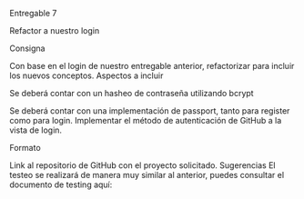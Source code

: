 Entregable 7

Refactor a nuestro login

Consigna

Con base en el login de nuestro entregable anterior, refactorizar para incluir los nuevos conceptos.
Aspectos a incluir

Se deberá contar con un hasheo de contraseña utilizando bcrypt

Se deberá contar con una implementación de passport, tanto para register como para login.
Implementar el método de autenticación de GitHub a la vista de login.

Formato

Link al repositorio de GitHub con el proyecto solicitado.
Sugerencias
El testeo se realizará de manera muy similar al anterior, puedes consultar el documento de testing aquí: 


